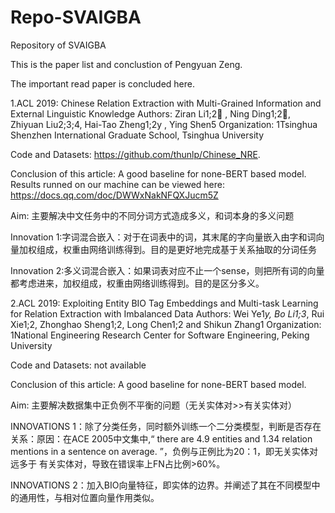 # Repo-SVAIGBA
Repository of SVAIGBA


This is the paper list and conclustion of Pengyuan Zeng.

The important read paper is concluded here.

1.ACL 2019: Chinese Relation Extraction with Multi-Grained Information and External Linguistic Knowledge
Authors: Ziran Li1;2 , Ning Ding1;2, Zhiyuan Liu2;3;4, Hai-Tao Zheng1;2y , Ying Shen5
Organization: 1Tsinghua Shenzhen International Graduate School, Tsinghua University

Code and Datasets: https://github.com/thunlp/Chinese_NRE.

Conclusion of this article: A good baseline for none-BERT based model. Results runned on our machine can be viewed here: https://docs.qq.com/doc/DWWxNakNFQXJucm5Z

Aim: 主要解决中文任务中的不同分词方式造成多义，和词本身的多义问题

Innovation  1:字词混合嵌入：对于在词表中的词，其末尾的字向量嵌入由字和词向量加权组成，权重由网络训练得到。目的是更好地完成基于关系抽取的分词任务

Innovation  2:多义词混合嵌入：如果词表对应不止一个sense，则把所有词的向量都考虑进来，加权组成，权重由网络训练得到。目的是区分多义。





2.ACL 2019: Exploiting Entity BIO Tag Embeddings and Multi-task Learning for Relation Extraction with Imbalanced Data
Authors: Wei Ye1*y, Bo Li1;3*, Rui Xie1;2, Zhonghao Sheng1;2, Long Chen1;2 and Shikun Zhang1
Organization: 1National Engineering Research Center for Software Engineering, Peking University

Code and Datasets: not available

Conclusion of this article: A good baseline for none-BERT based model.

Aim: 主要解决数据集中正负例不平衡的问题（无关实体对>>有关实体对）

INNOVATIONS	 1：除了分类任务，同时额外训练一个二分类模型，判断是否存在关系：原因：在ACE 2005中文集中,“ there are 4.9 entities and 1.34 relation mentions in a sentence on average. ”，负例与正例比为20：1，即无关实体对 远多于 有关实体对，导致在错误率上FN占比例>60%。

INNOVATIONS  2：加入BIO向量特征，即实体的边界。并阐述了其在不同模型中的通用性，与相对位置向量作用类似。


